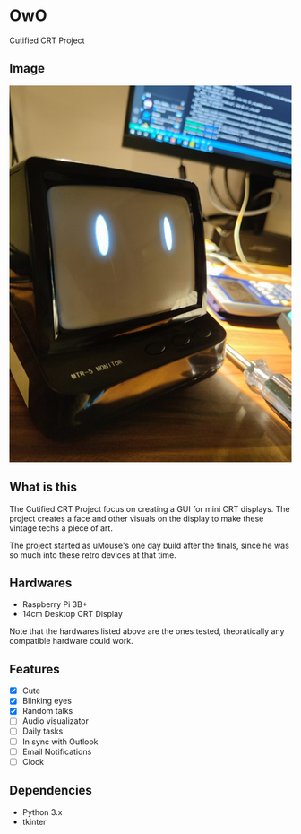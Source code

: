 # OwO
Cutified CRT Project

## Image
![image](images/photo.jpg)

## What is this
The Cutified CRT Project focus on creating a GUI for mini CRT displays. The project creates a face and other visuals on the display to make these vintage techs a piece of art.

The project started as uMouse's one day build after the finals, since he was so much into these retro devices at that time.

## Hardwares
- Raspberry Pi 3B+
- 14cm Desktop CRT Display

Note that the hardwares listed above are the ones tested, theoratically any compatible hardware could work.

## Features
- [x] Cute
- [x] Blinking eyes
- [x] Random talks
- [ ] Audio visualizator
- [ ] Daily tasks
- [ ] In sync with Outlook
- [ ] Email Notifications
- [ ] Clock

## Dependencies
- Python 3.x
- tkinter